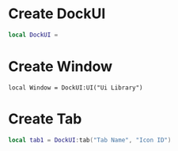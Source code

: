 # Create DockUI
```lua
local DockUI = 
```

# Create Window
```
local Window = DockUI:UI("Ui Library")
```

# Create Tab
```lua
local tab1 = DockUI:tab("Tab Name", "Icon ID")
```
